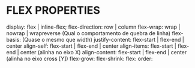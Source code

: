 # FLEX PROPERTIES

display: flex | inline-flex;
flex-direction: row | column
flex-wrap: wrap | nowrap | wrapreverse (Qual o comportamento de quebra de linha)
flex-basis: <length> (Quase o mesmo que width)
justify-content: flex-start | flex-end | center
align-self: flex-start | flex-end | center
align-items: flex-start | flex-end | center (alinha no eixo X)
align-content: flex-start | flex-end | center (alinha no eixo cross [Y])
flex-grow: <number>
flex-shrink: <number>
flex: <integer>
order: <integer>